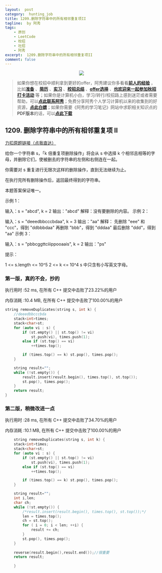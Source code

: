 ```yaml
---
layout:  post
category:  hunting_job
title: 1209.删除字符串中的所有相邻重复项II
tagline:  by 阿秀
tags:
    - 原创
    - LeetCode
    - 校招
    - 社招
    - 阿秀
excerpt:  1209.删除字符串中的所有相邻重复项II
comment: false
---
```




<div align="center">
  <a href="/notes/05-xiustar/01-xiustar_reading_guide/01-introduce.html#阿秀组建了一个校招学习圈子">
      <img src="https://axiu-image-bed.oss-cn-shanghai.aliyuncs.com/img/202206190108471.png">
  </a></div>



> 如果你想在校招中顺利拿到更好的offer，阿秀建议你多看看<font style="font-weight:bold; color:#4169E1;text-decoration:underline;">[前人的经验](/notes/05-xiustar/01-xiustar_reading_guide/01-introduce.md)</font> ，比如<font style="font-weight:bold; color:#4169E1;text-decoration:underline;">[准备](/notes/05-xiustar/02-campus_prepare/02-01-校招重要时间点科普.md)</font> 、<font style="font-weight:bold; color:#4169E1;text-decoration:underline;">[简历](/notes/05-xiustar/03-resume/01-00-简历开篇词.md)</font> 、<font style="font-weight:bold; color:#4169E1;text-decoration:underline;">[实习](/notes/05-xiustar/04-school_practice/20220320-从公司角度来看，为什么要招实习生.md)</font> 、<font style="font-weight:bold; color:#4169E1;text-decoration:underline;">[校招总结](/notes/05-xiustar/05-campus_recruitment/2020-12-16-双非渣硕的秋招之路总结（已拿抖音研发岗SP）.md)</font> 、<font style="font-weight:bold; color:#4169E1;text-decoration:underline;">[offer选择](/notes/05-xiustar/06-offer/01-offer_choose.md)</font> 、<font style="font-weight:bold; color:#4169E1;text-decoration:underline;">[也欢迎来一起参加秋招打卡活动](/notes/05-xiustar/01-xiustar_reading_guide/01-introduce.html#阿秀组建了一个校招学习圈子)</font> 等；如果你是计算机小白，学习/转行/校招路上感到迷茫或者需要帮助，可以<font style="font-weight:bold; color:#4169E1;text-decoration:underline;">[点此联系阿秀](/notes/08-other/02-question.md#_4、阿秀-如何才能联系到你)</font>；免费分享阿秀个人学习计算机以来的收集到的好资源，<font style="font-weight:bold; color:#4169E1;text-decoration:underline;">[点此白嫖](/notes/07-resources/01-free/01-introduce.md)</font>；如果你需要《阿秀的学习笔记》网站中求职相关知识点的**PDF版本**的话，可以<font style="font-weight:bold; color:#4169E1;text-decoration:underline;">[点此下载](/notes/08-other/02-question.md#_5、如何下载阿秀的学习笔记内容pdf版本)</font> 





## 1209. 删除字符串中的所有相邻重复项 II

[力扣原题链接（点我直达）](https://leetcode-cn.com/problems/remove-all-adjacent-duplicates-in-string-ii/)

给你一个字符串 s，「k 倍重复项删除操作」将会从 s 中选择 k 个相邻且相等的字母，并删除它们，使被删去的字符串的左侧和右侧连在一起。

你需要对 s 重复进行无限次这样的删除操作，直到无法继续为止。

在执行完所有删除操作后，返回最终得到的字符串。

本题答案保证唯一。

 

示例 1：

输入：s = "abcd", k = 2
输出："abcd"
解释：没有要删除的内容。
示例 2：

输入：s = "deeedbbcccbdaa", k = 3
输出："aa"
解释： 
先删除 "eee" 和 "ccc"，得到 "ddbbbdaa"
再删除 "bbb"，得到 "dddaa"
最后删除 "ddd"，得到 "aa"
示例 3：

输入：s = "pbbcggttciiippooaais", k = 2
输出："ps"


提示：

1 <= s.length <= 10^5
2 <= k <= 10^4
s 中只含有小写英文字母。



### 第一版，真的不会，抄的

执行用时 :52 ms, 在所有 C++ 提交中击败了23.22%的用户

内存消耗 :10.4 MB, 在所有 C++ 提交中击败了100.00%的用户

```c++
string removeDuplicates(string s, int k) {
	//deeedbbcccbda
	stack<int>times;
	stack<char>st;
	for (auto vi : s) {
		if (st.empty() || st.top() != vi)
			st.push(vi), times.push(1);
		else if (st.top() == vi)
			++times.top();

		if (times.top() == k) st.pop(), times.pop();
	}

	string result="";
	while (!st.empty()) {
		result.insert(result.begin(), times.top(), st.top());
		st.pop(), times.pop();
	}
	return result;
}
```





### 第二版，稍微改进一点

执行用时 :28 ms, 在所有 C++ 提交中击败了34.70%的用户

内存消耗 :10.1 MB, 在所有 C++ 提交中击败了100.00%的用户



```c++
    string removeDuplicates(string s, int k) {
	stack<int>times;
	stack<char>st;
	for (auto vi : s) {
		if (st.empty() || st.top() != vi)
			st.push(vi), times.push(1);
		else if (st.top() == vi)
			++times.top();

		if (times.top() == k) st.pop(), times.pop();
	}

	string result="";
	int i,len;
	char ch;
	while (!st.empty()) {
		/*result.insert(result.begin(), times.top(), st.top());*/
		len = times.top();
		ch = st.top();
		for ( i = 0; i < len; ++i) {
			result += ch;
		}
		st.pop(), times.pop();
	}
        
    reverse(result.begin(),result.end());//很重要
	return result;
        
    }
```





